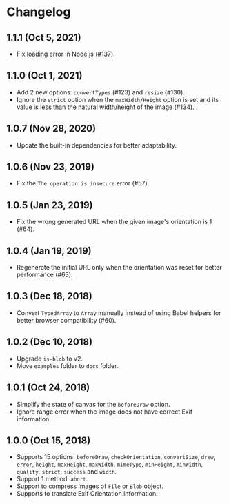# Changelog

## 1.1.1 (Oct 5, 2021)

- Fix loading error in Node.js (#137).

## 1.1.0 (Oct 1, 2021)

- Add 2 new options: `convertTypes` (#123) and `resize` (#130).
- Ignore the `strict` option when the `maxWidth/Height` option is set and its value is less than the natural width/height of the image (#134).
  .

## 1.0.7 (Nov 28, 2020)

- Update the built-in dependencies for better adaptability.

## 1.0.6 (Nov 23, 2019)

- Fix the `The operation is insecure` error (#57).

## 1.0.5 (Jan 23, 2019)

- Fix the wrong generated URL when the given image's orientation is 1 (#64).

## 1.0.4 (Jan 19, 2019)

- Regenerate the initial URL only when the orientation was reset for better performance (#63).

## 1.0.3 (Dec 18, 2018)

- Convert `TypedArray` to `Array` manually instead of using Babel helpers for better browser compatibility (#60).

## 1.0.2 (Dec 10, 2018)

- Upgrade `is-blob` to v2.
- Move `examples` folder to `docs` folder.

## 1.0.1 (Oct 24, 2018)

- Simplify the state of canvas for the `beforeDraw` option.
- Ignore range error when the image does not have correct Exif information.

## 1.0.0 (Oct 15, 2018)

- Supports 15 options: `beforeDraw`, `checkOrientation`, `convertSize`, `drew`, `error`, `height`, `maxHeight`, `maxWidth`, `mimeType`, `minHeight`, `minWidth`, `quality`, `strict`, `success` and `width`.
- Support 1 method: `abort`.
- Support to compress images of `File` or `Blob` object.
- Supports to translate Exif Orientation information.
